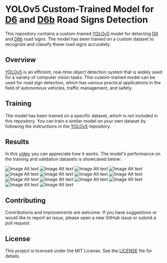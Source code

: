 # YOLOv5 Custom-Trained Model for [D6](https://pl.m.wikipedia.org/wiki/Plik:PL_road_sign_D-6.svg) and [D6b](https://pl.m.wikipedia.org/wiki/Plik:PL_road_sign_D-6b.svg) Road Signs Detection
This repository contains a custom-trained [YOLOv5](https://github.com/ultralytics/yolov5) model for detecting [D6](https://pl.m.wikipedia.org/wiki/Plik:PL_road_sign_D-6.svg) and [D6b](https://pl.m.wikipedia.org/wiki/Plik:PL_road_sign_D-6b.svg) road signs. The model has been trained on a custom dataset to recognize and classify these road signs accurately.

## Overview
[YOLOv5](https://github.com/ultralytics/yolov5) is an efficient, real-time object detection system that is widely used for a variety of computer vision tasks. This custom-trained model can be used for road sign detection, which has various practical applications in the field of autonomous vehicles, traffic management, and safety.

## Training
The model has been trained on a specific dataset, which is not included in this repository. You can train a similar model on your own dataset by following the instructions in the [YOLOv5](https://github.com/ultralytics/yolov5) repository.

## Results
In this [video](https://youtu.be/rY7Wn2IsCBw) you can appreciate how it works.
The model's performance on the training and validation datasets is showcased below:

![Image Alt text](F1_curve.png)
![Image Alt text](PR_curve.png)
![Image Alt text](P_curve.png)
![Image Alt text](R_curve.png)
![Image Alt text](confusion_matrix.png)
![Image Alt text](labels.jpg)
![Image Alt text](labels_correlogram.jpg)
![Image Alt text](results.png)
![Image Alt text](train_batch0.jpg)
![Image Alt text](train_batch1.jpg)
![Image Alt text](train_batch2.jpg)
![Image Alt text](val_batch0_pred.jpg)
![Image Alt text](val_batch1_labels.jpg)
![Image Alt text](val_batch1_pred.jpg)

## Contributing
Contributions and improvements are welcome. If you have suggestions or would like to report an issue, please open a new GitHub issue or submit a pull request.

## License
This project is licensed under the MIT License. See the [LICENSE](LICENSE) file for details.

